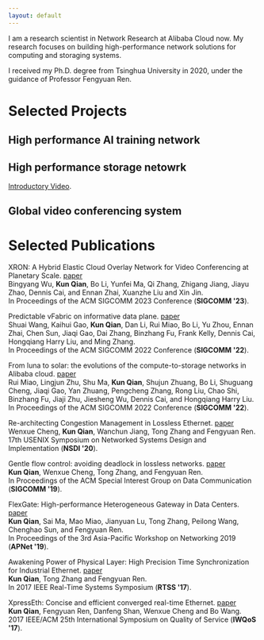 ```yaml
---
layout: default
---
```


I am a research scientist in Network Research at Alibaba Cloud now. 
My research focuses on building high-performance network solutions for computing and storaging systems.

I received my Ph.D. degree from Tsinghua University in 2020, under the guidance of Professor Fengyuan Ren.

# Selected Projects

## High performance AI training network

## High performance storage netowrk

[Introductory Video](https://www.bilibili.com/video/BV15R4y187g4/).

## Global video conferencing system

# Selected Publications

XRON: A Hybrid Elastic Cloud Overlay Network for Video Conferencing at Planetary Scale.
[paper](https://dl.acm.org/doi/10.1145/3603269.3604845)
<br>
Bingyang Wu, **Kun Qian**, Bo Li, Yunfei Ma, Qi Zhang, Zhigang Jiang, Jiayu Zhao, Dennis Cai, and Ennan Zhai, Xuanzhe Liu and Xin Jin.
<br>
In Proceedings of the ACM SIGCOMM 2023 Conference (**SIGCOMM '23**).

Predictable vFabric on informative data plane.
[paper](https://dl.acm.org/doi/10.1145/3544216.3544241)
<br>
Shuai Wang, Kaihui Gao, **Kun Qian**, Dan Li, Rui Miao, Bo Li, Yu Zhou, Ennan Zhai, Chen Sun, Jiaqi Gao, Dai Zhang, Binzhang Fu, Frank Kelly, Dennis Cai, Hongqiang Harry Liu, and Ming Zhang.
<br>
In Proceedings of the ACM SIGCOMM 2022 Conference (**SIGCOMM '22**).

From luna to solar: the evolutions of the compute-to-storage networks in Alibaba cloud.
[paper](https://dl.acm.org/doi/abs/10.1145/3544216.3544238)
<br>
Rui Miao, Lingjun Zhu, Shu Ma, **Kun Qian**, Shujun Zhuang, Bo Li, Shuguang Cheng, Jiaqi Gao, Yan Zhuang, Pengcheng Zhang, Rong Liu, Chao Shi, Binzhang Fu, Jiaji Zhu, Jiesheng Wu, Dennis Cai, and Hongqiang Harry Liu.
<br>
In Proceedings of the ACM SIGCOMM 2022 Conference (**SIGCOMM '22**).

Re-architecting Congestion Management in Lossless Ethernet.
[paper](https://www.usenix.org/conference/nsdi20/presentation/cheng)
<br>
Wenxue Cheng, **Kun Qian**, Wanchun Jiang, Tong Zhang and Fengyuan Ren.
<br> 
17th USENIX Symposium on Networked Systems Design and Implementation (**NSDI '20**).

Gentle flow control: avoiding deadlock in lossless networks.
[paper](https://dl.acm.org/doi/abs/10.1145/3341302.3342065)
<br>
**Kun Qian**, Wenxue Cheng, Tong Zhang, and Fengyuan Ren.
<br>
In Proceedings of the ACM Special Interest Group on Data Communication (**SIGCOMM '19**).

FlexGate: High-performance Heterogeneous Gateway in Data Centers.
[paper](https://dl.acm.org/doi/abs/10.1145/3343180.3343182)
<br>
**Kun Qian**, Sai Ma, Mao Miao, Jianyuan Lu, Tong Zhang, Peilong Wang, Chenghao Sun, and Fengyuan Ren.
<br>
In Proceedings of the 3rd Asia-Pacific Workshop on Networking 2019 (**APNet '19**).

Awakening Power of Physical Layer: High Precision Time Synchronization for Industrial Ethernet.
[paper](https://ieeexplore.ieee.org/abstract/document/8277288/)
<br>
**Kun Qian**, Tong Zhang and Fengyuan Ren.
<br>
In 2017 IEEE Real-Time Systems Symposium (**RTSS '17**).

XpressEth: Concise and efficient converged real-time Ethernet.
[paper](https://ieeexplore.ieee.org/document/7969129)
<br>
**Kun Qian**, Fengyuan Ren, Danfeng Shan, Wenxue Cheng and Bo Wang.
<br>
2017 IEEE/ACM 25th International Symposium on Quality of Service (**IWQoS '17**).
